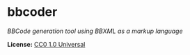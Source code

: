 # bbcoder

*BBCode generation tool using BBXML as a markup language*

**License:** [CC0 1.0 Universal](https://creativecommons.org/publicdomain/zero/1.0/)
